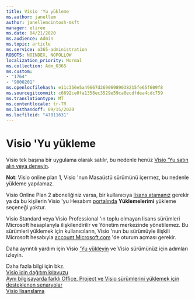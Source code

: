 ```yaml
---
title: Visio 'Yu yükleme
ms.author: janellem
author: janellemcintosh-msft
manager: eliree
ms.date: 04/21/2020
ms.audience: Admin
ms.topic: article
ms.service: o365-administration
ROBOTS: NOINDEX, NOFOLLOW
localization_priority: Normal
ms.collection: Adm_O365
ms.custom:
- "1764"
- "9000201"
ms.openlocfilehash: e11c356e5a49667d26906989038215fe65f609f8
ms.sourcegitcommit: c6692ce0fa1358ec3529e59ca0ecdfdea4cdc759
ms.translationtype: MT
ms.contentlocale: tr-TR
ms.lasthandoff: 09/15/2020
ms.locfileid: "47811631"
---
```

# <a name="install-visio"></a>Visio 'Yu yükleme

Visio tek başına bir uygulama olarak satılır, bu nedenle henüz [Visio 'Yu satın alın veya deneyin](https://products.office.com/visio). 

**Not**: Visio online plan 1, Visio 'nun Masaüstü sürümünü içermez, bu nedenle yükleme yapılamaz.

Visio Online Plan 2 aboneliğiniz varsa, bir kullanıcıya [lisans atamanız](https://docs.microsoft.com/microsoft-365/admin/add-users/add-users) gerekir ya da bu kişilerin Visio 'yu Hesabım [portalında](https://portal.office.com/account#installs) **Yüklemelerimi** yükleme seçeneği yoktur. 

Visio Standard veya Visio Professional 'ın toplu olmayan lisans sürümleri Microsoft hesaplarıyla ilişkilendirilir ve Yönetim merkezinde yönetilemez. Bu sürümleri yüklemek için kullanıcıların, Visio 'nun bu sürümüyle ilişkili Microsoft hesabıyla [account.Microsoft.com](https://account.microsoft.com) 'de oturum açması gerekir.

Daha ayrıntılı yardım için Visio ['Yu yükleyin](https://support.office.com/article/f98f21e3-aa02-4827-9167-ddab5b025710?wt.mc_id=OfficeAdm_ClientDIA_Alchemy1764) ve Visio sürümünüz için adımları izleyin.

Daha fazla bilgi için bkz.<br>
[Visio için dağıtım kılavuzu](https://docs.microsoft.com/deployoffice/deployment-guide-for-visio)<br>
[Aynı bilgisayarda farklı Office, Project ve Visio sürümlerini yüklemek için desteklenen senaryolar](https://docs.microsoft.com/deployoffice/install-different-office-visio-and-project-versions-on-the-same-computer)<br>
[Visio lisanslama](https://products.office.com/visio/microsoft-visio-volume-licensing-visio-for-multiple-users)